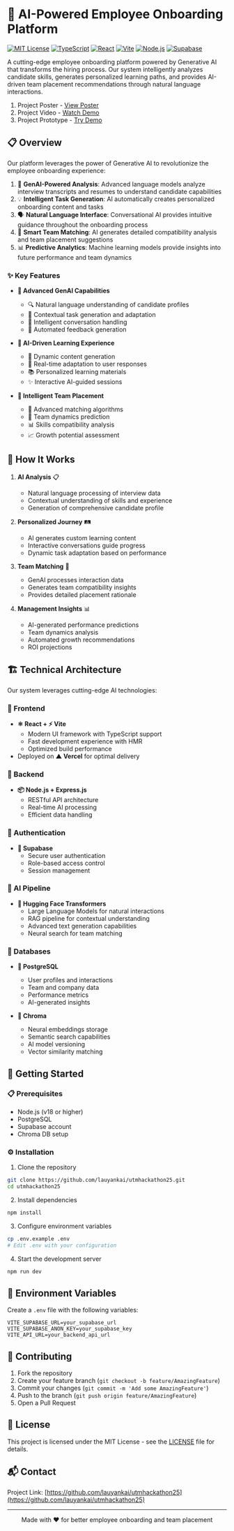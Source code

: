 # 🚀 AI-Powered Employee Onboarding Platform

[![MIT License](https://img.shields.io/badge/License-MIT-green.svg)](https://choosealicense.com/licenses/mit/)
[![TypeScript](https://img.shields.io/badge/TypeScript-007ACC?style=flat&logo=typescript&logoColor=white)](https://www.typescriptlang.org/)
[![React](https://img.shields.io/badge/React-20232A?style=flat&logo=react&logoColor=61DAFB)](https://reactjs.org/)
[![Vite](https://img.shields.io/badge/Vite-B73BFE?style=flat&logo=vite&logoColor=FFD62E)](https://vitejs.dev/)
[![Node.js](https://img.shields.io/badge/Node.js-339933?style=flat&logo=nodedotjs&logoColor=white)](https://nodejs.org/)
[![Supabase](https://img.shields.io/badge/Supabase-181818?style=flat&logo=supabase&logoColor=white)](https://supabase.com/)

A cutting-edge employee onboarding platform powered by Generative AI that transforms the hiring process. Our system intelligently analyzes candidate skills, generates personalized learning paths, and provides AI-driven team placement recommendations through natural language interactions.

1. Project Poster - [View Poster](https://drive.google.com/drive/folders/1zr9H8x9S6uoK3gwoSfQSqJCtTD7FN8-K?usp=sharing)
2. Project Video - [Watch Demo](https://drive.google.com/drive/folders/1IW_6R1-VZkp6ejag5rUf9x6r1oo2fM-K?usp=sharing)
3. Project Prototype - [Try Demo](https://utmhackathon25.vercel.app/)

## 📋 Overview

Our platform leverages the power of Generative AI to revolutionize the employee onboarding experience:

1. 🤖 **GenAI-Powered Analysis**: Advanced language models analyze interview transcripts and resumes to understand candidate capabilities
2. 💡 **Intelligent Task Generation**: AI automatically creates personalized onboarding content and tasks
3. 🗣️ **Natural Language Interface**: Conversational AI provides intuitive guidance throughout the onboarding process
4. 🎯 **Smart Team Matching**: AI generates detailed compatibility analysis and team placement suggestions
5. 📊 **Predictive Analytics**: Machine learning models provide insights into future performance and team dynamics

### ✨ Key Features

- **🧠 Advanced GenAI Capabilities**
  - 🔍 Natural language understanding of candidate profiles
  - 💭 Contextual task generation and adaptation
  - 🤝 Intelligent conversation handling
  - 📝 Automated feedback generation

- **🤖 AI-Driven Learning Experience**
  - 🎯 Dynamic content generation
  - 🔄 Real-time adaptation to user responses
  - 📚 Personalized learning materials
  - ✨ Interactive AI-guided sessions

- **🎯 Intelligent Team Placement**
  - 🧮 Advanced matching algorithms
  - 🤝 Team dynamics prediction
  - 📊 Skills compatibility analysis
  - 📈 Growth potential assessment

## 🔄 How It Works

1. **AI Analysis** 📋
   - Natural language processing of interview data
   - Contextual understanding of skills and experience
   - Generation of comprehensive candidate profile

2. **Personalized Journey** 🛤️
   - AI generates custom learning content
   - Interactive conversations guide progress
   - Dynamic task adaptation based on performance

3. **Team Matching** 🤝
   - GenAI processes interaction data
   - Generates team compatibility insights
   - Provides detailed placement rationale

4. **Management Insights** 📊
   - AI-generated performance predictions
   - Team dynamics analysis
   - Automated growth recommendations
   - ROI projections

## 🏗️ Technical Architecture

Our system leverages cutting-edge AI technologies:

### 🎨 Frontend
- **⚛️ React + ⚡ Vite**
  - Modern UI framework with TypeScript support
  - Fast development experience with HMR
  - Optimized build performance
- Deployed on **▲ Vercel** for optimal delivery

### 🔧 Backend
- **📦 Node.js + Express.js**
  - RESTful API architecture
  - Real-time AI processing
  - Efficient data handling

### 🔐 Authentication
- **🔑 Supabase**
  - Secure user authentication
  - Role-based access control
  - Session management

### 🧠 AI Pipeline
- **🤗 Hugging Face Transformers**
  - Large Language Models for natural interactions
  - RAG pipeline for contextual understanding
  - Advanced text generation capabilities
  - Neural search for team matching

### 💾 Databases
- **🐘 PostgreSQL**
  - User profiles and interactions
  - Team and company data
  - Performance metrics
  - AI-generated insights

- **🎨 Chroma**
  - Neural embeddings storage
  - Semantic search capabilities
  - AI model versioning
  - Vector similarity matching

## 🚀 Getting Started

### 📋 Prerequisites
- Node.js (v18 or higher)
- PostgreSQL
- Supabase account
- Chroma DB setup

### ⚙️ Installation

1. Clone the repository
```bash
git clone https://github.com/lauyankai/utmhackathon25.git
cd utmhackathon25
```

2. Install dependencies
```bash
npm install
```

3. Configure environment variables
```bash
cp .env.example .env
# Edit .env with your configuration
```

4. Start the development server
```bash
npm run dev
```

## 🔑 Environment Variables

Create a `.env` file with the following variables:

```env
VITE_SUPABASE_URL=your_supabase_url
VITE_SUPABASE_ANON_KEY=your_supabase_key
VITE_API_URL=your_backend_api_url
```

## 🤝 Contributing

1. Fork the repository
2. Create your feature branch (`git checkout -b feature/AmazingFeature`)
3. Commit your changes (`git commit -m 'Add some AmazingFeature'`)
4. Push to the branch (`git push origin feature/AmazingFeature`)
5. Open a Pull Request

## 📄 License

This project is licensed under the MIT License - see the [LICENSE](LICENSE) file for details.

## 📬 Contact

Project Link: [https://github.com/lauyankai/utmhackathon25](https://github.com/lauyankai/utmhackathon25)

---
<div align="center">
Made with ❤️ for better employee onboarding and team placement
</div>
